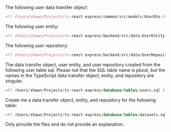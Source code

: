 The following user data transfer object:

```typescript
<!! /Users/shawn/Projects/ts-react-express/common/src/models/UserDto.ts !!/>
```

The following user entity:

```typescript
<!! /Users/shawn/Projects/ts-react-express/backend/src/data/UserEntity.ts !!/>
```

The following user repository:

```typescript
<!! /Users/shawn/Projects/ts-react-express/backend/src/data/UserRepository.ts !!/>
```

The data transfer object, user entity, and user repository created from the following user table sql.  Please not that the SQL table name is plural, but the names in the TypeScript data transfer object, entity, and repository are singular.

```sql
<!! /Users/shawn/Projects/ts-react-express/database/tables/users.sql !!/>
```

Create me a data transfer object, entity, and repository for the following table:

```sql
<!! /Users/shawn/Projects/ts-react-express/database/tables/datasets.sql !!/>
```

Only provide the files and do not provide an explanation.
